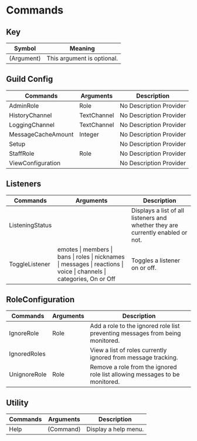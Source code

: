 # Commands

## Key
| Symbol     | Meaning                    |
| ---------- | -------------------------- |
| (Argument) | This argument is optional. |

## Guild Config
| Commands           | Arguments   | Description             |
| ------------------ | ----------- | ----------------------- |
| AdminRole          | Role        | No Description Provider |
| HistoryChannel     | TextChannel | No Description Provider |
| LoggingChannel     | TextChannel | No Description Provider |
| MessageCacheAmount | Integer     | No Description Provider |
| Setup              | <none>      | No Description Provider |
| StaffRole          | Role        | No Description Provider |
| ViewConfiguration  | <none>      | No Description Provider |

## Listeners
| Commands        | Arguments                                                                                                              | Description                                                                     |
| --------------- | ---------------------------------------------------------------------------------------------------------------------- | ------------------------------------------------------------------------------- |
| ListeningStatus | <none>                                                                                                                 | Displays a list of all listeners and whether they are currently enabled or not. |
| ToggleListener  | emotes \| members \| bans \| roles \| nicknames \| messages \| reactions \| voice \| channels \| categories, On or Off | Toggles a listener on or off.                                                   |

## RoleConfiguration
| Commands     | Arguments | Description                                                                   |
| ------------ | --------- | ----------------------------------------------------------------------------- |
| IgnoreRole   | Role      | Add a role to the ignored role list preventing messages from being monitored. |
| IgnoredRoles | <none>    | View a list of roles currently ignored from message tracking.                 |
| UnignoreRole | Role      | Remove a role from the ignored role list allowing messages to be monitored.   |

## Utility
| Commands | Arguments | Description          |
| -------- | --------- | -------------------- |
| Help     | (Command) | Display a help menu. |

